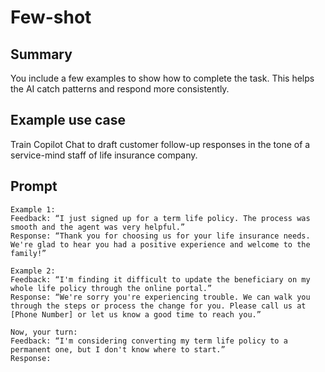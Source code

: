 
# Few-shot

## Summary

You include a few examples to show how to complete the task. This helps the AI catch patterns and respond more consistently.  

## Example use case

Train Copilot Chat to draft customer follow-up responses in the tone of a service-mind staff of life insurance company.

## Prompt

```
Example 1:
Feedback: “I just signed up for a term life policy. The process was smooth and the agent was very helpful.”
Response: “Thank you for choosing us for your life insurance needs. We're glad to hear you had a positive experience and welcome to the family!”

Example 2:
Feedback: “I'm finding it difficult to update the beneficiary on my whole life policy through the online portal.”
Response: “We're sorry you're experiencing trouble. We can walk you through the steps or process the change for you. Please call us at [Phone Number] or let us know a good time to reach you.”

Now, your turn:
Feedback: “I'm considering converting my term life policy to a permanent one, but I don't know where to start.”
Response:
```